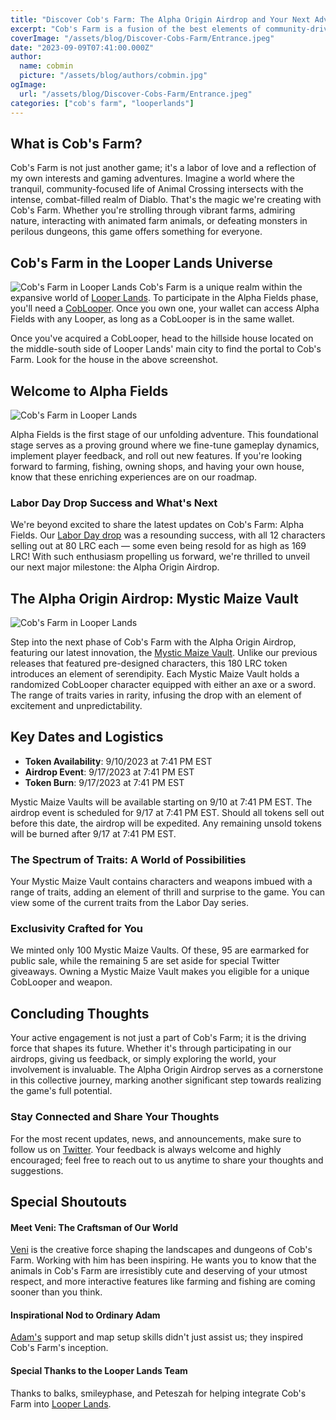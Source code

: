 ```yaml
---
title: "Discover Cob's Farm: The Alpha Origin Airdrop and Your Next Adventure Awaits"
excerpt: "Cob's Farm is a fusion of the best elements of community-driven gaming and high-stakes action, blending the serenity of Animal Crossing with the intensity of Diablo. At Cob's Farm, enjoy the dual worlds of peaceful farm life and pulse-pounding battles...."
coverImage: "/assets/blog/Discover-Cobs-Farm/Entrance.jpeg"
date: "2023-09-09T07:41:00.000Z"
author:
  name: cobmin
  picture: "/assets/blog/authors/cobmin.jpg"
ogImage:
  url: "/assets/blog/Discover-Cobs-Farm/Entrance.jpeg"
categories: ["cob's farm", "looperlands"]
---
```



## What is Cob's Farm?

Cob's Farm is not just another game; it's a labor of love and a reflection of my own interests and gaming adventures. Imagine a world where the tranquil, community-focused life of Animal Crossing intersects with the intense, combat-filled realm of Diablo. That's the magic we're creating with Cob's Farm. Whether you're strolling through vibrant farms, admiring nature, interacting with animated farm animals, or defeating monsters in perilous dungeons, this game offers something for everyone.

## Cob's Farm in the Looper Lands Universe
![Cob's Farm in Looper Lands](/assets/blog/Discover-Cobs-Farm/LooperLandsEntrance.jpg)
Cob's Farm is a unique realm within the expansive world of [Looper Lands](https://loopworms.io/DEV/LooperLands/LooperLandsGuide/). To participate in the Alpha Fields phase, you'll need a [CobLooper](https://loopexchange.art/collection/cobsfarm). Once you own one, your wallet can access Alpha Fields with any Looper, as long as a CobLooper is in the same wallet.

Once you've acquired a CobLooper, head to the hillside house located on the middle-south side of Looper Lands' main city to find the portal to Cob's Farm. Look for the house in the above screenshot.

## Welcome to Alpha Fields
![Cob's Farm in Looper Lands](/assets/blog/Discover-Cobs-Farm/Farm.png)

Alpha Fields is the first stage of our unfolding adventure. This foundational stage serves as a proving ground where we fine-tune gameplay dynamics, implement player feedback, and roll out new features. If you're looking forward to farming, fishing, owning shops, and having your own house, know that these enriching experiences are on our roadmap.

### Labor Day Drop Success and What's Next 

We're beyond excited to share the latest updates on Cob's Farm: Alpha Fields. Our [Labor Day drop](https://loopexchange.art/collection/cobsfarm) was a resounding success, with all 12 characters selling out at 80 LRC each — some even being resold for as high as 169 LRC! With such enthusiasm propelling us forward, we're thrilled to unveil our next major milestone: the Alpha Origin Airdrop.

## The Alpha Origin Airdrop: Mystic Maize Vault
![Cob's Farm in Looper Lands](/assets/blog/Discover-Cobs-Farm/MysticMaizeVault.gif)

Step into the next phase of Cob's Farm with the Alpha Origin Airdrop, featuring our latest innovation, the [Mystic Maize Vault](https://loopexchange.art/collection/cobsfarm/item/0xad3fb206e6779cc882fa733394b67d8b8a4f6710920cea161909bb4a71086883). Unlike our previous releases that featured pre-designed characters, this 180 LRC token introduces an element of serendipity. Each Mystic Maize Vault holds a randomized CobLooper character equipped with either an axe or a sword. The range of traits varies in rarity, infusing the drop with an element of excitement and unpredictability.

## Key Dates and Logistics

- **Token Availability**: 9/10/2023 at 7:41 PM EST
- **Airdrop Event**: 9/17/2023 at 7:41 PM EST
- **Token Burn**: 9/17/2023 at 7:41 PM EST

Mystic Maize Vaults will be available starting on 9/10 at 7:41 PM EST. The airdrop event is scheduled for 9/17 at 7:41 PM EST. Should all tokens sell out before this date, the airdrop will be expedited. Any remaining unsold tokens will be burned after 9/17 at 7:41 PM EST.

### The Spectrum of Traits: A World of Possibilities
Your Mystic Maize Vault contains characters and weapons imbued with a range of traits, adding an element of thrill and surprise to the game. You can view some of the current traits from the Labor Day series.


### Exclusivity Crafted for You

We minted only 100 Mystic Maize Vaults. Of these, 95 are earmarked for public sale, while the remaining 5 are set aside for special Twitter giveaways. Owning a Mystic Maize Vault makes you eligible for a unique CobLooper and weapon.

## Concluding Thoughts

Your active engagement is not just a part of Cob's Farm; it is the driving force that shapes its future. Whether it's through participating in our airdrops, giving us feedback, or simply exploring the world, your involvement is invaluable. The Alpha Origin Airdrop serves as a cornerstone in this collective journey, marking another significant step towards realizing the game's full potential.

### Stay Connected and Share Your Thoughts

For the most recent updates, news, and announcements, make sure to follow us on [Twitter](https://twitter.com/CobsFarm). Your feedback is always welcome and highly encouraged; feel free to reach out to us anytime to share your thoughts and suggestions.

## Special Shoutouts

#### Meet Veni: The Craftsman of Our World
[Veni](https://twitter.com/MJVenici) is the creative force shaping the landscapes and dungeons of Cob's Farm. Working with him has been inspiring. He wants you to know that the animals in Cob's Farm are irresistibly cute and deserving of your utmost respect, and more interactive features like farming and fishing are coming sooner than you think.

#### Inspirational Nod to Ordinary Adam
[Adam's](https://twitter.com/Ordinary_Adam) support and map setup skills didn't just assist us; they inspired Cob's Farm's inception.

#### Special Thanks to the Looper Lands Team
Thanks to balks, smileyphase, and Peteszah for helping integrate Cob's Farm into [Looper Lands](https://twitter.com/LooperLands).

